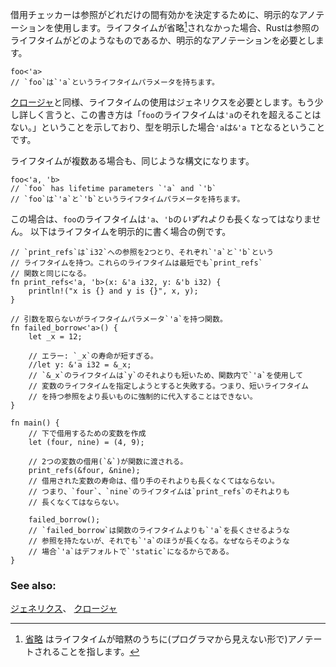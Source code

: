 <!-- The borrow checker uses explicit lifetime annotations to determine
how long references should be valid. In cases where lifetimes are not
elided[^1], Rust requires explicit annotations to determine what the
lifetime of a reference should be. The syntax for explicitly annotating
a lifetime uses an apostrophe character as follows: -->
借用チェッカーは参照がどれだけの間有効かを決定するために、明示的なアノテーションを使用します。ライフタイムが省略[^1]されなかった場合、Rustは参照のライフタイムがどのようなものであるか、明示的なアノテーションを必要とします。

``` rust,ignore
foo<'a>
// `foo`は`'a`というライフタイムパラメータを持ちます。
```

<!-- Similar to [closures][anonymity], using lifetimes requires generics.
Additionally, this lifetime syntax indicates that the lifetime of `foo`
may not exceed that of `'a`. Explicit annotation of a type has the form
`&'a T` where `'a` has already been introduced. -->
[クロージャ][anonymity]と同様、ライフタイムの使用はジェネリクスを必要とします。もう少し詳しく言うと、この書き方は「`foo`のライフタイムは`'a`のそれを超えることはない。」ということを示しており、型を明示した場合`'a`は`&'a T`となるということです。

<!-- In cases with multiple lifetimes, the syntax is similar: -->
ライフタイムが複数ある場合も、同じような構文になります。

``` rust,ignore
foo<'a, 'b>
// `foo` has lifetime parameters `'a` and `'b`
// `foo`は`'a`と`'b`というライフタイムパラメータを持ちます。
```

<!-- In this case, the lifetime of `foo` cannot exceed that of either `'a` *or* `'b`.

See the following example for explicit lifetime annotation in use: -->
この場合は、`foo`のライフタイムは`'a`、`'b`の*いずれよりも*長くなってはなりません。
以下はライフタイムを明示的に書く場合の例です。

``` rust,editable
// `print_refs`は`i32`への参照を2つとり、それぞれ`'a`と`'b`という
// ライフタイムを持つ。これらのライフタイムは最短でも`print_refs`
// 関数と同じになる。
fn print_refs<'a, 'b>(x: &'a i32, y: &'b i32) {
    println!("x is {} and y is {}", x, y);
}

// 引数を取らないがライフタイムパラメータ`'a`を持つ関数。
fn failed_borrow<'a>() {
    let _x = 12;

    // エラー: `_x`の寿命が短すぎる。
    //let y: &'a i32 = &_x;
    // `&_x`のライフタイムは`y`のそれよりも短いため、関数内で`'a`を使用して
    // 変数のライフタイムを指定しようとすると失敗する。つまり、短いライフタイム
    // を持つ参照をより長いものに強制的に代入することはできない。
}

fn main() {
    // 下で借用するための変数を作成
    let (four, nine) = (4, 9);

    // 2つの変数の借用(`&`)が関数に渡される。
    print_refs(&four, &nine);
    // 借用された変数の寿命は、借り手のそれよりも長くなくてはならない。
    // つまり、`four`、`nine`のライフタイムは`print_refs`のそれよりも
    // 長くなくてはならない。

    failed_borrow();
    // `failed_borrow`は関数のライフタイムよりも`'a`を長くさせるような
    // 参照を持たないが、それでも`'a`のほうが長くなる。なぜならそのような
    // 場合`'a`はデフォルトで`'static`になるからである。
}

```

<!-- [^1]: [elision][elision] implicitly annotates lifetimes and so is different.-->
[^1]: [省略][elision] はライフタイムが暗黙のうちに(プログラマから見えない形で)アノテートされることを指します。

### See also:

[ジェネリクス][generics]、 [クロージャ][closures]

[anonymity]: /fn/closures/anonymity.html
[closures]: /fn/closures.html
[elision]: /scope/lifetime/elision.html
[generics]: /generics.html
